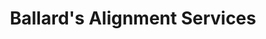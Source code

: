 ---
title: "Ballard's Alignment Services"
url: /louisville/ballards-alignment-services/
shop: Autowerkstatt
---